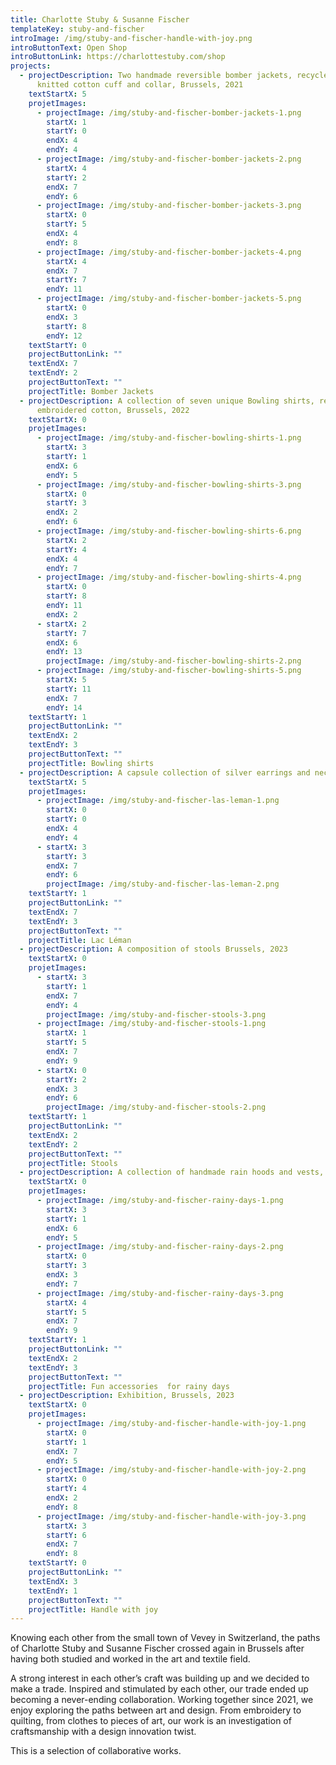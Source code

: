 ```yaml
---
title: Charlotte Stuby & Susanne Fischer
templateKey: stuby-and-fischer
introImage: /img/stuby-and-fischer-handle-with-joy.png
introButtonText: Open Shop
introButtonLink: https://charlottestuby.com/shop
projects:
  - projectDescription: Two handmade reversible bomber jackets, recycled nylon, hand
      knitted cotton cuff and collar, Brussels, 2021
    textStartX: 5
    projetImages:
      - projectImage: /img/stuby-and-fischer-bomber-jackets-1.png
        startX: 1
        startY: 0
        endX: 4
        endY: 4
      - projectImage: /img/stuby-and-fischer-bomber-jackets-2.png
        startX: 4
        startY: 2
        endX: 7
        endY: 6
      - projectImage: /img/stuby-and-fischer-bomber-jackets-3.png
        startX: 0
        startY: 5
        endX: 4
        endY: 8
      - projectImage: /img/stuby-and-fischer-bomber-jackets-4.png
        startX: 4
        endX: 7
        startY: 7
        endY: 11
      - projectImage: /img/stuby-and-fischer-bomber-jackets-5.png
        startX: 0
        endX: 3
        startY: 8
        endY: 12
    textStartY: 0
    projectButtonLink: ""
    textEndX: 7
    textEndY: 2
    projectButtonText: ""
    projectTitle: Bomber Jackets
  - projectDescription: A collection of seven unique Bowling shirts, recycled and
      embroidered cotton, Brussels, 2022
    textStartX: 0
    projetImages:
      - projectImage: /img/stuby-and-fischer-bowling-shirts-1.png
        startX: 3
        startY: 1
        endX: 6
        endY: 5
      - projectImage: /img/stuby-and-fischer-bowling-shirts-3.png
        startX: 0
        startY: 3
        endX: 2
        endY: 6
      - projectImage: /img/stuby-and-fischer-bowling-shirts-6.png
        startX: 2
        startY: 4
        endX: 4
        endY: 7
      - projectImage: /img/stuby-and-fischer-bowling-shirts-4.png
        startX: 0
        startY: 8
        endY: 11
        endX: 2
      - startX: 2
        startY: 7
        endX: 6
        endY: 13
        projectImage: /img/stuby-and-fischer-bowling-shirts-2.png
      - projectImage: /img/stuby-and-fischer-bowling-shirts-5.png
        startX: 5
        startY: 11
        endX: 7
        endY: 14
    textStartY: 1
    projectButtonLink: ""
    textEndX: 2
    textEndY: 3
    projectButtonText: ""
    projectTitle: Bowling shirts
  - projectDescription: A capsule collection of silver earrings and necklace, Brussels, 2023
    textStartX: 5
    projetImages:
      - projectImage: /img/stuby-and-fischer-las-leman-1.png
        startX: 0
        startY: 0
        endX: 4
        endY: 4
      - startX: 3
        startY: 3
        endX: 7
        endY: 6
        projectImage: /img/stuby-and-fischer-las-leman-2.png
    textStartY: 1
    projectButtonLink: ""
    textEndX: 7
    textEndY: 3
    projectButtonText: ""
    projectTitle: Lac Léman
  - projectDescription: A composition of stools Brussels, 2023
    textStartX: 0
    projetImages:
      - startX: 3
        startY: 1
        endX: 7
        endY: 4
        projectImage: /img/stuby-and-fischer-stools-3.png
      - projectImage: /img/stuby-and-fischer-stools-1.png
        startX: 1
        startY: 5
        endX: 7
        endY: 9
      - startX: 0
        startY: 2
        endX: 3
        endY: 6
        projectImage: /img/stuby-and-fischer-stools-2.png
    textStartY: 1
    projectButtonLink: ""
    textEndX: 2
    textEndY: 2
    projectButtonText: ""
    projectTitle: Stools
  - projectDescription: A collection of handmade rain hoods and vests, Brussels, 2023
    textStartX: 0
    projetImages:
      - projectImage: /img/stuby-and-fischer-rainy-days-1.png
        startX: 3
        startY: 1
        endX: 6
        endY: 5
      - projectImage: /img/stuby-and-fischer-rainy-days-2.png
        startX: 0
        startY: 3
        endX: 3
        endY: 7
      - projectImage: /img/stuby-and-fischer-rainy-days-3.png
        startX: 4
        startY: 5
        endX: 7
        endY: 9
    textStartY: 1
    projectButtonLink: ""
    textEndX: 2
    textEndY: 3
    projectButtonText: ""
    projectTitle: Fun accessories  for rainy days
  - projectDescription: Exhibition, Brussels, 2023
    textStartX: 0
    projetImages:
      - projectImage: /img/stuby-and-fischer-handle-with-joy-1.png
        startX: 0
        startY: 1
        endX: 7
        endY: 5
      - projectImage: /img/stuby-and-fischer-handle-with-joy-2.png
        startX: 0
        startY: 4
        endX: 2
        endY: 8
      - projectImage: /img/stuby-and-fischer-handle-with-joy-3.png
        startX: 3
        startY: 6
        endX: 7
        endY: 8
    textStartY: 0
    projectButtonLink: ""
    textEndX: 3
    textEndY: 1
    projectButtonText: ""
    projectTitle: Handle with joy
---
```

Knowing each other from the small town of Vevey in Switzerland, the paths of Charlotte Stuby and Susanne Fischer crossed again in Brussels after having both studied and worked in the art and textile field. 

A strong interest in each other’s craft was building up and we decided to make a trade. Inspired and stimulated by each other, our trade ended up becoming a never-ending collaboration. Working together since 2021, we enjoy exploring the paths between art and design. From embroidery to quilting, from clothes to pieces of art, our work is an investigation of craftsmanship with a design innovation twist.

This is a selection of collaborative works.